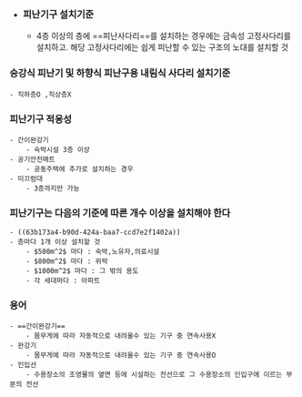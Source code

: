 - ### 피난기구 설치기준
	- 4층 이상의 층에 ==피난사다리==를 설치하는 경우에는 금속성 고정사다리를 설치하고. 해당 고정사다리에는 쉽게 피난할 수 있는 구조의 노대를 설치할 것
### 승강식 피난기 및 하향식 피난구용 내림식 사다리 설치기준
	- 직하층O ,직상층X
### 피난기구 적응성
	- 간이완강기
		- 숙박시설 3층 이상
	- 공기안전매트
		- 공동주택에 추가로 설치하는 경우
	- 미끄럼대
		- 3층까지만 가능
### 피난기구는 다음의 기준에 따른 개수 이상을 설치해야 한다
	- ((63b173a4-b90d-424a-baa7-ccd7e2f1402a))
	- 층마다 1개 이상 설치할 것
		- $500m^2$ 마다 : 숙박,노유자,의료시설
		- $800m^2$ 마다 : 위락
		- $1000m^2$ 마다 : 그 밖의 용도
		- 각 세대마다 : 아파트
### 용어
	- ==간이완강기==
		- 몸무게에 따라 자동적으로 내려올수 있는 기구 중 연속사용X
	- 완강기
		- 몸무게에 따라 자동적으로 내려올수 있는 기구 중 연속사용O
	- 인입선
		- 수용장소의 조영물의 옆면 등에 시설하는 전선으로 그 수용장소의 인입구에 이르는 부분의 전선